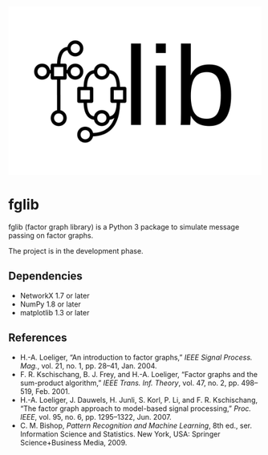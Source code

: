![logo of fglib](docs/logo.svg?raw=true)

fglib
=====

fglib (factor graph library) is a Python 3 package to simulate message passing on factor graphs.

The project is in the development phase.

Dependencies
---------------------

* NetworkX 1.7 or later
* NumPy 1.8 or later
* matplotlib 1.3 or later

References
----------

* H.-A. Loeliger, “An introduction to factor graphs,” 
_IEEE Signal Process. Mag._, vol. 21, no. 1, pp. 28–41, Jan. 2004.
* F. R. Kschischang, B. J. Frey, and H.-A. Loeliger, “Factor graphs and the sum-product algorithm,” 
_IEEE Trans. Inf. Theory_, vol. 47, no. 2, pp. 498–519, Feb. 2001.
* H.-A. Loeliger, J. Dauwels, H. Junli, S. Korl, P. Li, and F. R. Kschischang, “The factor graph approach to model-based signal processing,” 
_Proc. IEEE_, vol. 95, no. 6, pp. 1295–1322, Jun. 2007.
* C. M. Bishop, _Pattern Recognition and Machine Learning_, 
8th ed., ser. Information Science and Statistics. New York, USA: Springer Science+Business Media, 2009.
